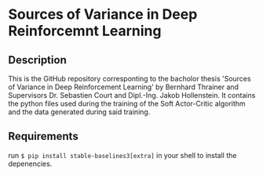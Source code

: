 # Sources of Variance in Deep Reinforcemnt Learning

## Description

This is the GitHub repository corresponting to the bacholor thesis
'Sources of Variance in Deep Reinforcement Learning' by Bernhard Thrainer
and Supervisors Dr. Sebastien Court and Dipl.-Ing. Jakob Hollenstein. It
contains the python files used during the training of the Soft Actor-Critic
algorithm and the data generated during said training.

## Requirements

run `$ pip install stable-baselines3[extra]` in your shell to install the depenencies.
